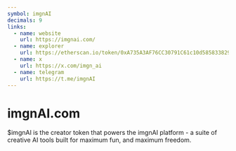 ```yaml
---
symbol: imgnAI
decimals: 9
links:
  - name: website
    url: https://imgnai.com/
  - name: explorer
    url: https://etherscan.io/token/0xA735A3AF76CC30791C61c10d585833829d36CBe0
  - name: x
    url: https://x.com/imgn_ai
  - name: telegram
    url: https://t.me/imgnAI
---
```


# imgnAI.com

$imgnAI is the creator token that powers the imgnAI platform - a suite of creative AI tools built for maximum fun, and maximum freedom.
